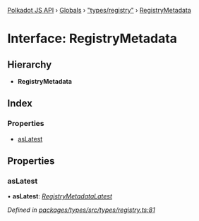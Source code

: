 [Polkadot JS API](../README.md) › [Globals](../globals.md) › ["types/registry"](../modules/_types_registry_.md) › [RegistryMetadata](_types_registry_.registrymetadata.md)

# Interface: RegistryMetadata

## Hierarchy

* **RegistryMetadata**

## Index

### Properties

* [asLatest](_types_registry_.registrymetadata.md#aslatest)

## Properties

###  asLatest

• **asLatest**: *[RegistryMetadataLatest](_types_registry_.registrymetadatalatest.md)*

*Defined in [packages/types/src/types/registry.ts:81](https://github.com/polkadot-js/api/blob/af643401b/packages/types/src/types/registry.ts#L81)*
